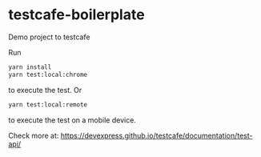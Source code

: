 # testcafe-boilerplate
Demo project to testcafe

Run
  ```bash
  yarn install
  yarn test:local:chrome
  ```
to execute the test. Or

  ```bash
  yarn test:local:remote
  ```
to execute the test on a mobile device.

Check more at: https://devexpress.github.io/testcafe/documentation/test-api/
